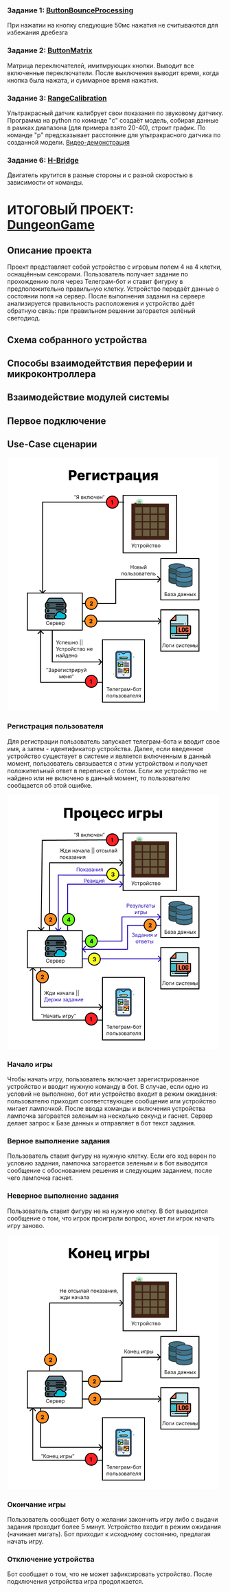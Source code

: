 ### Задание 1: [ButtonBounceProcessing](./ButtonBounceProcessing)

При нажатии на кнопку следующие 50мс нажатия не считываются для избежания дребезга

### Задание 2: [ButtonMatrix](./ButtonMatrix)

Матрица переключателей, имитмрующих кнопки. Выводит все включенные переключатели. После выключения выводит время, когда кнопка была нажата, и суммарное время нажатия.

### Задание 3: [RangeCalibration](./RangeCalibration)

Ультракрасный датчик калибрует свои показания по звуковому датчику.
Программа на python по команде "c" создаёт модель, собирая данные в рамках диапазона (для примера взято 20-40),
строит график. По команде "р" предсказывает расстояние для ультракрасного датчика по созданной модели.
[Видео-демонстрация](https://disk.yandex.ru/i/FqBm-0urL0miyg)

### Задание 6: [H-Bridge](./H-Bridge)
Двигатель крутится в разные стороны и с разной скоростью в зависимости от команды.

# ИТОГОВЫЙ ПРОЕКТ: [DungeonGame](./PROJECT)

## Описание проекта

Проект представляет собой устройство с игровым полем 4 на 4 клетки, оснащённым сенсорами.
Пользователь получает задание по прохождению поля через Телеграм-бот и ставит фигурку в предположительно
правильную клетку. Устройство передаёт данные о состоянии поля на сервер.
После выполнения задания на сервере анализируется правильность расположения и устройство даёт обратную связь:
при правильном решении загорается зелёный светодиод.

## Схема собранного устройства

## Способы взаимодейтствия переферии и микроконтроллера

## Взаимодействие модулей системы

## Первое подключение

## Use-Case сценарии
![Регистрация пользователя](./PROJECT/photos/Кейс%20_Регистрация_.png)

### Регистрация пользователя

Для регистрации пользователь запускает телеграм-бота и вводит свое имя, а затем - идентификатор устройства.
Далее, если введенное устройство существует в системе и является включенным в данный момент, пользователь 
связывается с этим устройством и получает положительный ответ в переписке с ботом. Если же устройство не найдено 
или не включено в данный момент, то пользователю сообщается об этой ошибке.

![Процесс игры](./PROJECT/photos/Кейс%20_Процесс%20игры_.png)

### Начало игры

Чтобы начать игру, пользователь включает зарегистрированное устройство и вводит нужную команду в бот.
В случае, если одно из условий не выполнено, бот или устройство входит в режим ожидания: пользователю приходит
соответствующее сообщение или устройство мигает лампочкой. После ввода
команды и включения устройства лампочка загорается зеленым на несколько секунд и гаснет.
Сервер делает запрос к Базе данных и отправляет в бот текст задания. 

### Верное выполнение задания

Пользователь ставит фигуру на нужную клетку. Если его ход верен по условию задания, лампочка загорается зеленым и
в бот выводится сообщение с обоснованием решения и следующим заданием, после чего лампочка гаснет.

### Неверное выполнение задания

Пользователь ставит фигуру не на нужную клетку. В бот выводится сообщение о том, что игрок проиграли вопрос,
хочет ли игрок начать игру заново.

![Окончание игры](./PROJECT/photos/Кейс%20_Конец%20игры_.png)

### Окончание игры

Пользователь сообщает боту о желании закончить игру либо с выдачи задания проходит более 5 минут.
Устройство входит в режим ожидания (начинает мигать).
Бот приходит к исходному состоянию, предлагая начать игру.

### Отключение устройства

Бот сообщает о том, что не может зафиксировать устройство. После подключения устройства игра продолжается.